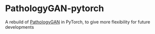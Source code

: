 # PathologyGAN-pytorch

A rebuild of [PathologyGAN](https://github.com/AdalbertoCq/Pathology-GAN) in PyTorch, to give more flexibility for future developments

